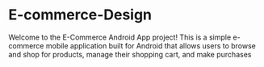 # E-commerce-Design
Welcome to the E-Commerce Android App project! This is a simple e-commerce mobile application built for Android that allows users to browse and shop for products, manage their shopping cart, and make purchases
